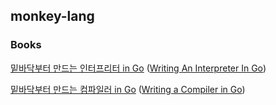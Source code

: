 ## monkey-lang

### Books

<a href="https://www.yes24.com/Product/Goods/103157156">밑바닥부터 만드는 인터프리터 in Go</a> (<a href="https://compilerbook.com/">Writing An Interpreter In Go</a>)

<a href="https://www.yes24.com/Product/Goods/103099817">밑바닥부터 만드는 컴파일러 in Go</a> (<a href="https://compilerbook.com/">Writing a Compiler in Go</a>)
